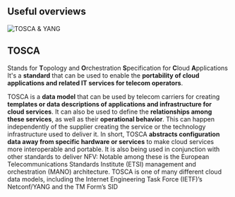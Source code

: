 ## Useful overviews

![TOSCA & YANG](http://getcloudify.org/img/TOSCAYANG.png)

## TOSCA

Stands for **T**opology and **O**rchestration **S**pecification for **C**loud **A**pplications 
It's a **standard** that can be used to enable the **portability of cloud applications and related IT services for telecom operators**.

TOSCA is a **data model** that can be used by telecom carriers for creating **templates or data descriptions of applications and infrastructure for cloud services**. 
It can also be used to define the **relationships among these services**, as well as their **operational behavior**. 
This can happen independently of the supplier creating the service or the technology infrastructure used to deliver it. 
In short, TOSCA **abstracts configuration data away from specific hardware or services** to make cloud services more interoperable and portable.
It is also being used in conjunction with other standards to deliver NFV: Notable among these is the European Telecommunications Standards Institute (ETSI) management and orchestration (MANO) architecture.
TOSCA is one of many different cloud data models, including the Internet Engineering Task Force (IETF)’s Netconf/YANG and the TM Form’s SID

